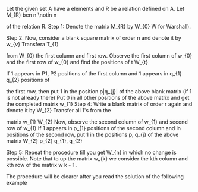 Let the given set A have a elements and R be a relation defined on A. Let M_{R} ben n \notin n

of the relation R. Step 1: Denote the matrix M_{R} by W_{0} W for Warshall).

Step 2: Now, consider a blank square matrix of order n and denote it by w_{v} Transfera T_{1}

from W_{0} the first column and first row. Observe the first column of w_{0} and the first row of w_{0} and find the positions of t W_{t}

If 1 appears in P1, P2 positions of the first column and 1 appears in q_{1} q_{2} positions of

the first row, then put 1 in the position p|q_{j}| of the above blank matrix (if 1 is not already there) Put 0 in all other positions of the above matrix and get the completed matrix w_{1} Step 4: Write a blank matrix of order r again and denote it by W_{2} Transfer all 1's from the

matrix w_{1} W_{2} Now, observe the second column of w_{1} and second row of w_{1} If 1 appears in p_{1} positions of the second column and in positions of the second row, put 1 in the positions p, q_{j} of the above matrix W_{2} p_{2} q_{1}, q_{2}

Step 5: Repeat the procedure till you get W_{n} in which no change is possible. Note that to up the matrix w_{k} we consider the kth column and kth row of the matrix w k - 1 .

The procedure will be clearer after you read the solution of the following example
